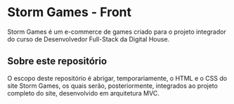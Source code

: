# Storm Games - Front

Storm Games é um e-commerce de games criado para o projeto integrador do curso de Desenvolvedor Full-Stack da Digital House.

## Sobre este repositório

O escopo deste repositório é abrigar, temporariamente, o HTML e o CSS do site Storm Games, os quais serão, posteriormente, integrados ao projeto completo do site, desenvolvido em arquitetura MVC.
